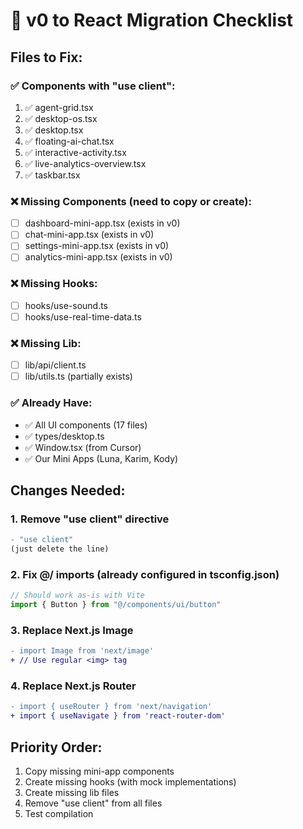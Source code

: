 # 🔄 v0 to React Migration Checklist

## Files to Fix:

### ✅ Components with "use client":
1. ✅ agent-grid.tsx
2. ✅ desktop-os.tsx
3. ✅ desktop.tsx
4. ✅ floating-ai-chat.tsx
5. ✅ interactive-activity.tsx
6. ✅ live-analytics-overview.tsx
7. ✅ taskbar.tsx

### ❌ Missing Components (need to copy or create):
- [ ] dashboard-mini-app.tsx (exists in v0)
- [ ] chat-mini-app.tsx (exists in v0)
- [ ] settings-mini-app.tsx (exists in v0)
- [ ] analytics-mini-app.tsx (exists in v0)

### ❌ Missing Hooks:
- [ ] hooks/use-sound.ts
- [ ] hooks/use-real-time-data.ts

### ❌ Missing Lib:
- [ ] lib/api/client.ts
- [ ] lib/utils.ts (partially exists)

### ✅ Already Have:
- ✅ All UI components (17 files)
- ✅ types/desktop.ts
- ✅ Window.tsx (from Cursor)
- ✅ Our Mini Apps (Luna, Karim, Kody)

## Changes Needed:

### 1. Remove "use client" directive
```diff
- "use client"
(just delete the line)
```

### 2. Fix @/ imports (already configured in tsconfig.json)
```typescript
// Should work as-is with Vite
import { Button } from "@/components/ui/button"
```

### 3. Replace Next.js Image
```diff
- import Image from 'next/image'
+ // Use regular <img> tag
```

### 4. Replace Next.js Router
```diff
- import { useRouter } from 'next/navigation'
+ import { useNavigate } from 'react-router-dom'
```

## Priority Order:

1. Copy missing mini-app components
2. Create missing hooks (with mock implementations)
3. Create missing lib files
4. Remove "use client" from all files
5. Test compilation
